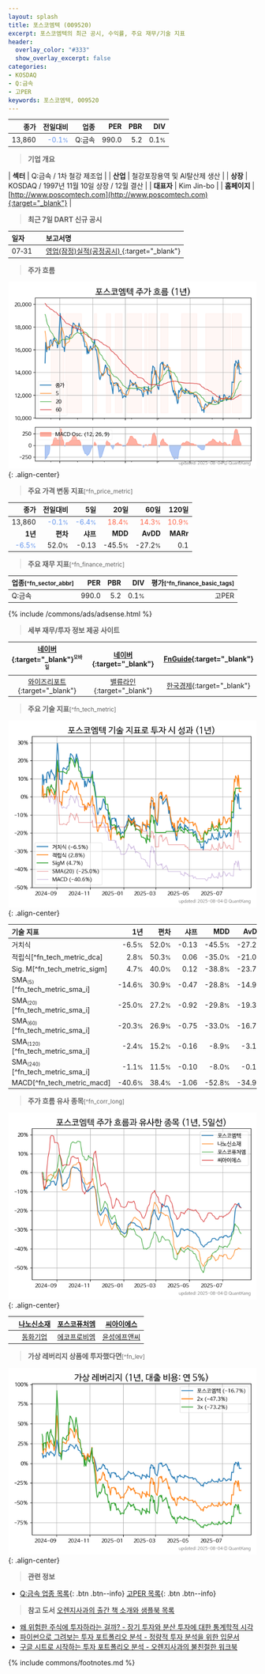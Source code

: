 ```yaml
---
layout: splash
title: 포스코엠텍 (009520)
excerpt: 포스코엠텍의 최근 공시, 수익률, 주요 재무/기술 지표
header:
  overlay_color: "#333"
  show_overlay_excerpt: false
categories:
- KOSDAQ
- Q:금속
- 고PER
keywords: 포스코엠텍, 009520
---
```


| **종가** | **전일대비** | **업종** | **PER** | **PBR** | **DIV** |
| -------: | -----------: | -------: | ------: | ------: | ------: |
| 13,860 | <span style="color: cornflowerblue">-0.1<small>%</small></span> | Q:금속 | 990.0 | 5.2 | 0.1<small>%</small> |

<!-- more -->


> **기업 개요**<a id="company"></a>

| <span style="white-space:nowrap;">**섹터**</span> | Q:금속 / 1차 철강 제조업 |
| <span style="white-space:nowrap;">**산업**</span> | 철강포장용역 및 Al탈산제 생산 |
| <span style="white-space:nowrap;">**상장**</span> | KOSDAQ / 1997년 11월 10일 상장 / 12월 결산 |
| <span style="white-space:nowrap;">**대표자**</span> | Kim Jin-bo |
| <span style="white-space:nowrap;">**홈페이지**</span> | [http://www.poscomtech.com](http://www.poscomtech.com){:target="_blank"} |


> **최근 7일 DART 신규 공시**<a id="dart"></a>

| **일자** |      | **보고서명** |
| :------- | :--- | :----------- |
| 07&#x2011;31 | | [영업(잠정)실적(공정공시)              ](https://dart.fss.or.kr/dsaf001/main.do?rcpNo=20250731900339){:target="_blank"} |


> **주가 흐름**<a id="price"></a>

![009520](/stock/images/009520.png){: .align-center}


> **주요 가격 변동 지표**<small>[^fn_price_metric]</small>

| **종가** | **전일대비** | **5일** | **20일** | **60일** | **120일** |
| -------: | -----------: | ------: | -------: | -------: | --------: |
| 13,860 | <span style="color: cornflowerblue">-0.1<small>%</small></span> | <span style="color: cornflowerblue">-6.4<small>%</small></span> | <span style="color: tomato">18.4<small>%</small></span> | <span style="color: tomato">14.3<small>%</small></span> | <span style="color: tomato">10.9<small>%</small></span> |
| **1년** | **편차** | **샤프** | **MDD** | **AvDD** | **MARr** |
| <span style="color: cornflowerblue">-6.5<small>%</small></span> | 52.0<small>%</small> | -0.13 | -45.5<small>%</small> | -27.2<small>%</small> | 0.1 |


> **주요 재무 지표**<small>[^fn_finance_metric]</small>

| **업종**<small>[^fn_sector_abbr]</small> | **PER** | **PBR** | **DIV** | **평가**<small>[^fn_finance_basic_tags]</small> |
| :--------------------------------------- | ------: | ------: | ------: | ----------------------------------------------: |
| Q:금속 | 990.0 | 5.2 | 0.1<small>%</small> | 고PER |



{% include /commons/ads/adsense.html %}

> **세부 재무/투자 정보 제공 사이트**

| [네이버](https://m.stock.naver.com/domestic/stock/009520/finance/summary){:target="_blank"}<sup><small>모바일</small></sup> | [네이버](https://finance.naver.com/item/coinfo.naver?code=009520){:target="_blank"} | [FnGuide](https://comp.fnguide.com/SVO2/ASP/SVD_Invest.asp?gicode=A009520&MenuYn=Y){:target="_blank"} |
| :---: | :---: | :---: |
| [와이즈리포트](https://comp.wisereport.co.kr/company/c1040001.aspx?cmp_cd=009520){:target="_blank"} | [밸류라인](https://www.valueline.co.kr/finance/summary/009520){:target="_blank"} | [한국경제](https://markets.hankyung.com/stock/009520/financial-summary){:target="_blank"} |


> **주요 기술 지표**<small>[^fn_tech_metric]</small>


![009520](/stock/images/009520_tech.png){: .align-center}

| **기술 지표** | **1년** | **편차** | **샤프** | **MDD** | **AvDD** |
| :------------ | ------: | -----------: | -------: | ------: | -------: |
| 거치식 | -6.5<small>%</small> | 52.0<small>%</small> | -0.13 | -45.5<small>%</small> | -27.2<small>%</small> |
| 적립식[^fn_tech_metric_dca] | 2.8<small>%</small> | 50.3<small>%</small> | 0.06 | -35.0<small>%</small> | -21.0<small>%</small> |
| Sig. M[^fn_tech_metric_sigm] | 4.7<small>%</small> | 40.0<small>%</small> | 0.12 | -38.8<small>%</small> | -23.7<small>%</small> |
| SMA<small><sub>(5)</sub></small>[^fn_tech_metric_sma_i] | -14.6<small>%</small> | 30.9<small>%</small> | -0.47 | -28.8<small>%</small> | -14.9<small>%</small> |
| SMA<small><sub>(20)</sub></small>[^fn_tech_metric_sma_i] | -25.0<small>%</small> | 27.2<small>%</small> | -0.92 | -29.8<small>%</small> | -19.3<small>%</small> |
| SMA<small><sub>(60)</sub></small>[^fn_tech_metric_sma_i] | -20.3<small>%</small> | 26.9<small>%</small> | -0.75 | -33.0<small>%</small> | -16.7<small>%</small> |
| SMA<small><sub>(120)</sub></small>[^fn_tech_metric_sma_i] | -2.4<small>%</small> | 15.2<small>%</small> | -0.16 | -8.9<small>%</small> | -3.1<small>%</small> |
| SMA<small><sub>(240)</sub></small>[^fn_tech_metric_sma_i] | -1.1<small>%</small> | 11.5<small>%</small> | -0.10 | -8.0<small>%</small> | -0.1<small>%</small> |
| MACD[^fn_tech_metric_macd] | -40.6<small>%</small> | 38.4<small>%</small> | -1.06 | -52.8<small>%</small> | -34.9<small>%</small> |


> **주가 흐름 유사 종목**<a id="corr"></a><small>[^fn_corr_long]</small>

![009520](/stock/images/009520_corr.png){: .align-center}

|       | [나노신소재](/121600/) | [포스코퓨처엠](/003670/) | [씨아이에스](/222080/) |
| :---: | :------------------------------------: | :------------------------------------: | :------------------------------------: |
|       | [동화기업](/025900/) | [에코프로비엠](/247540/) | [윤성에프앤씨](/372170/) |


> **가상 레버리지 상품에 투자했다면**<a id="2x"></a><small>[^fn_lev]</small>

![009520](/stock/images/009520_2x.png){: .align-center}


> **관련 정보**

- [Q:금속 업종 목록](/stats/sector/kosdaq_업종_금속_종목/){: .btn .btn--info} [고PER 목록](/fn/fn_high_per/){: .btn .btn--info}

> **참고 도서** [오렌지사과의 출간 책 소개와 샘플북 목록](https://kongdori.tistory.com/691)

- [왜 위험한 주식에 투자하라는 걸까? - 장기 투자와 분산 투자에 대한 통계학적 시각](https://kongdori.tistory.com/421)
- [파이썬으로 그려보는 투자 포트폴리오 분석  - 정량적 투자 분석을 위한 입문서](https://kongdori.tistory.com/643)
- [구글 시트로 시작하는 투자 포트폴리오 분석 - 오렌지사과의 불친절한 워크북](https://kongdori.tistory.com/449)


{% include commons/footnotes.md %}